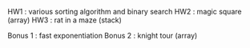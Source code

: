 HW1 : various sorting algorithm and binary search
HW2 : magic square (array)
HW3 : rat in a maze (stack)

Bonus 1 : fast exponentiation
Bonus 2 : knight tour (array)
